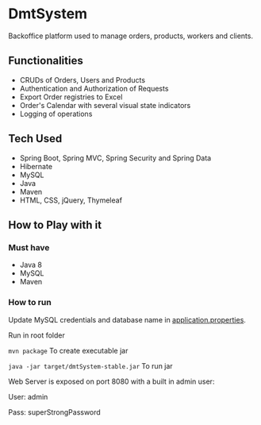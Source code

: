# DmtSystem
Backoffice platform used to manage orders, products, workers and clients.

## Functionalities
* CRUDs of Orders, Users and Products
* Authentication and Authorization of Requests
* Export Order registries to Excel
* Order's Calendar with several visual state indicators
* Logging of operations

## Tech Used
* Spring Boot, Spring MVC, Spring Security and Spring Data
* Hibernate
* MySQL
* Java 
* Maven
* HTML, CSS, jQuery, Thymeleaf

## How to Play with it

### Must have
* Java 8
* MySQL
* Maven

### How to run

Update MySQL credentials and database name in [application.properties](src/main/resources/application.properties).

Run in root folder

`mvn package` To create executable jar

`java -jar target/dmtSystem-stable.jar` To run jar

Web Server is exposed on port 8080 with a built in admin user: 

User: admin

Pass: superStrongPassword
